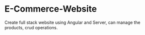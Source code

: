 # E-Commerce-Website
Create full stack website using Angular and Server, can manage the products, crud operations.
